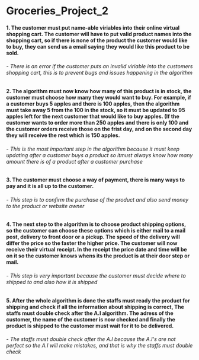# Groceries_Project_2
#### 1. The customer must put name-able viriables into their online virtual shopping cart. The customer will have to put valid product names into the shopping cart, so if there is none of the product the customer would like to buy, they can send us a email saying they would like this product to be sold.
###### - There is an error if the customer puts an invalid viriable into the customers shopping cart, this is to prevent bugs and issues happening in the algorithm

#### 2. The algorithm must now know how many of this product is in stock, the customer must choose how many they would want to buy. For example, if a customer buys 5 apples and there is 100 apples, then the algorithm must take away 5 from the 100 in the stock, so it must be updated to 95 apples left for the next customer that would like to buy apples. (If the customer wants to order more than 250 apples and there is only 100 and the customer orders receive those on the frist day, and on the second day they will receive the rest which is 150 apples.
###### - This is the most important step in the algorithm because it must keep updating after a customer buys a product so itmust always know how many amount there is of a product after a customer purchase

#### 3. The customer must choose a way of payment, there is many ways to pay and it is all up to the customer.
###### - This step is to confirm the purchase of the product and also send money to the product or website owner

#### 4. The next step to the algorithm is to choose product shipping options, so the customer can choose these options which is either mail to a mail post, delivery to front door or a pickup. The speed of the delivery will differ the price so the faster the higher price. The customer will now receive their virtual receipt. In the receipt the price date and time will be on it so the customer knows whens its the product is at their door step or mail.
###### - This step is very important because the customer must decide where to shipped to and also how it is shipped

#### 5. After the whole algorithm is done the staffs must ready the product for shipping and check if all the information about shipping is correct, The staffs must double check after the A.I algorithm. The adress of the customer, the name of the customer is now checked and finally the product is shipped to the customer must wait for it to be delivered.
###### - The staffs must double check after the A.I because the A.I's are not perfect so the A.I will make mistakes, and that is why the staffs must double check
